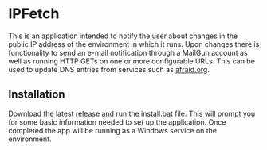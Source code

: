 # IPFetch

This is an application intended to notify the user about changes in the public IP address of the environment in
which it runs. Upon changes there is functionality to send an e-mail notification through a MailGun account as well
as running HTTP GETs on one or more configurable URLs. This can be used to update DNS entries from services such as
[afraid.org](https://freedns.afraid.org/).

## Installation

Download the latest release and run the install.bat file. This will prompt you for some basic information needed
to set up the application. Once completed the app will be running as a Windows service on the environment.
